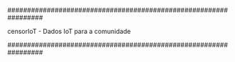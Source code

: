 #################################################################

censorIoT - Dados IoT para a comunidade

#################################################################
